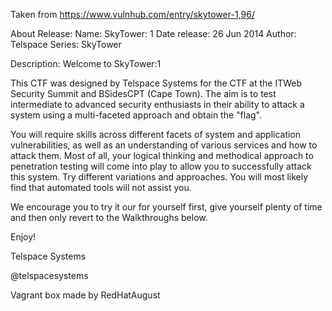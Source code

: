 Taken from https://www.vulnhub.com/entry/skytower-1,96/ 

About Release:
    Name: SkyTower: 1
    Date release: 26 Jun 2014
    Author: Telspace
    Series: SkyTower

Description:
Welcome to SkyTower:1

This CTF was designed by Telspace Systems for the CTF at the ITWeb Security Summit and BSidesCPT (Cape Town). The aim is to test intermediate to advanced security enthusiasts in their ability to attack a system using a multi-faceted approach and obtain the "flag".

You will require skills across different facets of system and application vulnerabilities, as well as an understanding of various services and how to attack them. Most of all, your logical thinking and methodical approach to penetration testing will come into play to allow you to successfully attack this system. Try different variations and approaches. You will most likely find that automated tools will not assist you.

We encourage you to try it our for yourself first, give yourself plenty of time and then only revert to the Walkthroughs below.

Enjoy!

Telspace Systems

@telspacesystems

Vagrant box made by RedHatAugust
